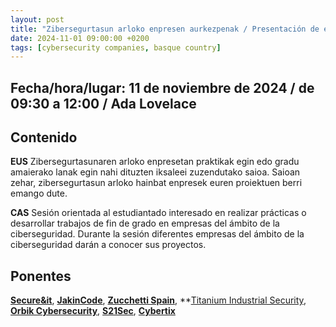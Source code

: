 ```yaml
---
layout: post
title: "Zibersegurtasun arloko enpresen aurkezpenak / Presentación de empresas del ámbito de la ciberseguridad"
date: 2024-11-01 09:00:00 +0200
tags: [cybersecurity companies, basque country]
---
```


## Fecha/hora/lugar: 11 de noviembre de 2024 / de 09:30 a 12:00 / Ada Lovelace

## Contenido

**EUS** Zibersegurtasunaren arloko enpresetan praktikak egin edo gradu amaierako lanak egin nahi dituzten iksaleei zuzendutako saioa. Saioan zehar, zibersegurtasun arloko hainbat enpresek euren proiektuen berri emango dute.

**CAS** Sesión orientada al estudiantado interesado en realizar prácticas o desarrollar trabajos de fin de grado en empresas del ámbito de la ciberseguridad. Durante la sesión diferentes empresas del ámbito de la ciberseguridad darán a conocer sus proyectos.

## Ponentes

**[Secure&it](https://www.secureit.es/)**,  **[JakinCode](https://jakincode.com/)**, **[Zucchetti Spain](https://www.zucchetti.es/)**, **[Titanium Industrial Security](https://titaniumindustrialsecurity.com/), **[Orbik Cybersecurity](https://orbik-cybersecurity.com/)**, **[S21Sec](https://www.s21sec.com/)**, **[Cybertix](https://cybertix.tech/)**
